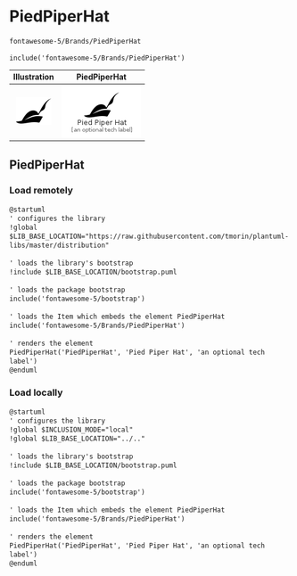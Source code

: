 # PiedPiperHat


```text
fontawesome-5/Brands/PiedPiperHat
```

```text
include('fontawesome-5/Brands/PiedPiperHat')
```



| Illustration | PiedPiperHat |
| :---: | :---: |
| ![illustration for Illustration](../../fontawesome-5/Brands/PiedPiperHat.png) | ![illustration for PiedPiperHat](../../fontawesome-5/Brands/PiedPiperHat.Local.png) |




## PiedPiperHat

### Load remotely
```plantuml
@startuml
' configures the library
!global $LIB_BASE_LOCATION="https://raw.githubusercontent.com/tmorin/plantuml-libs/master/distribution"

' loads the library's bootstrap
!include $LIB_BASE_LOCATION/bootstrap.puml

' loads the package bootstrap
include('fontawesome-5/bootstrap')

' loads the Item which embeds the element PiedPiperHat
include('fontawesome-5/Brands/PiedPiperHat')

' renders the element
PiedPiperHat('PiedPiperHat', 'Pied Piper Hat', 'an optional tech label')
@enduml
```

### Load locally
```plantuml
@startuml
' configures the library
!global $INCLUSION_MODE="local"
!global $LIB_BASE_LOCATION="../.."

' loads the library's bootstrap
!include $LIB_BASE_LOCATION/bootstrap.puml

' loads the package bootstrap
include('fontawesome-5/bootstrap')

' loads the Item which embeds the element PiedPiperHat
include('fontawesome-5/Brands/PiedPiperHat')

' renders the element
PiedPiperHat('PiedPiperHat', 'Pied Piper Hat', 'an optional tech label')
@enduml
```

